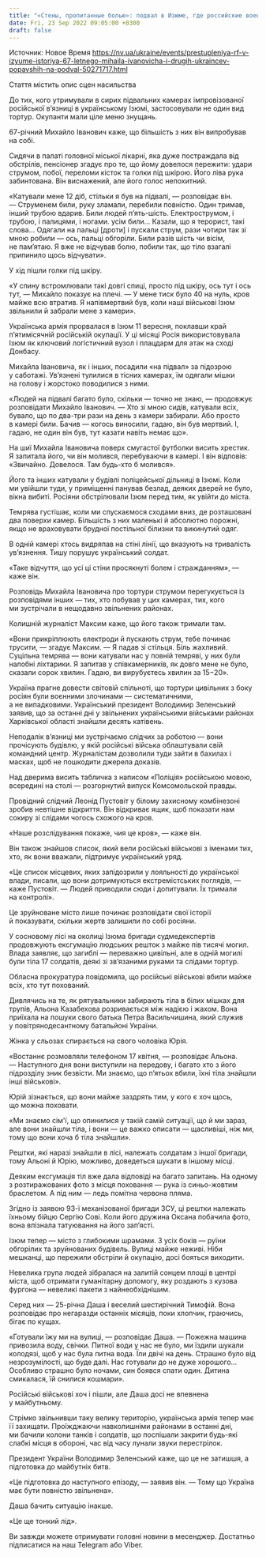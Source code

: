 ```yaml
---
title: "«Стены, пропитанные болью»: подвал в Изюме, где российские военные пытали украинцев"
date: Fri, 23 Sep 2022 09:05:00 +0300
draft: false
---
```

Источник: Новое Время https://nv.ua/ukraine/events/prestupleniya-rf-v-izyume-istoriya-67-letnego-mihaila-ivanovicha-i-drugih-ukraincev-popavshih-na-podval-50271717.html


Стаття містить опис сцен насильства

До тих, кого утримували в сирих підвальних камерах імпровізованої російської в’язниці в українському Ізюмі, застосовували не один вид тортур. Окупанти мали ціле меню знущань.



67-річний Михайло Іванович каже, що більшість з них він випробував на собі.

Сидячи в палаті головної міської лікарні, яка дуже постраждала від обстрілів, пенсіонер згадує про те, що йому довелося пережити: удари струмом, побої, переломи кісток та голки під шкірою. Його ліва рука забинтована. Він виснажений, але його голос непохитний.

«Катували мене 12 діб, стільки я був на підвалі, — розповідає він. — Струменем били, руку зламали, перебили повністю. Один тримав, інший трубою вдарив. Били людей п’ять-шість. Електрострумом, і трубою, і палицями, і ногами. усім били… Казали, що я терорист, такі слова… Одягали на пальці [дроти] і пускали струм, рази чотири так зі мною робили — ось, пальці обгоріли. Били разів шість чи вісім, не пам’ятаю. Я вже не відчував болю, побили так, що тіло взагалі припинило щось відчувати».

У хід пішли голки під шкіру.

«У спину встромлювали такі довгі спиці, просто під шкіру, ось тут і ось тут, — Михайло показує на плечі. — У мене тиск було 40 на нуль, кров майже всю втратив. Я напівмертвий був, коли наші військові Ізюм звільнили й забрали мене з камери».

Українська армія прорвалася в Ізюм 11 вересня, поклавши край п’ятимісячній російській окупації. У ці місяці Росія використовувала Ізюм як ключовий логістичний вузол і плацдарм для атак на сході Донбасу.

Михайла Івановича, як і інших, посадили «на підвал» за підозрою у саботажі. Ув’язнені тулилися в тісних камерах, їм одягали мішки на голову і жорстоко поводилися з ними.

«Людей на підвалі багато було, скільки — точно не знаю, — продовжує розповідати Михайло Іванович. — Хто зі мною сидів, катували всіх, бувало, що по два-три рази на день з камери забирали. Або просто в камері били. Бачив — когось виносили, гадаю, він був мертвий. І, гадаю, не один він був, тут казати навіть немає що».

На шиї Михайла Івановича поверх смугастої футболки висить хрестик. Я запитала його, чи він молився, перебуваючи в камері. І він відповів: «Звичайно. Довелося. Там будь-хто б молився».

Його та інших катували у будівлі поліцейської дільниці в Ізюмі. Коли ми увійшли туди, у приміщенні панував безлад, деяких дверей не було, вікна вибиті. Росіяни обстрілювали Ізюм перед тим, як увійти до міста.

Темрява густішає, коли ми спускаємося сходами вниз, де розташовані два поверхи камер. Більшість з них маленькі й абсолютно порожні, якщо не враховувати брудної постільної білизни та викинутий одяг.

В одній камері хтось видряпав на стіні лінії, що вказують на тривалість ув’язнення. Тишу порушує український солдат.

«Таке відчуття, що усі ці стіни просякнуті болем і стражданням», — каже він.

Розповідь Михайла Івановича про тортури струмом перегукується із розповідями інших — тих, хто побував у цих камерах, тих, кого ми зустрічали в нещодавно звільнених районах.

Колишній журналіст Максим каже, що його також тримали там.

«Вони прикріплюють електроди й пускають струм, тебе починає трусити, — згадує Максим. — Я падав зі стільця. Біль жахливий. Суцільна темрява — вони катували нас у повній темряві, у них були налобні ліхтарики. Я запитав у співкамерників, як довго мене не було, сказали сорок хвилин. Гадаю, ви вирубуєтесь хвилин за 15−20».

Україна прагне довести світовій спільноті, що тортури цивільних з боку росіян були воєнними злочинами — систематичними, а не випадковими. Український президент Володимир Зеленський заявив, що за останні дні у звільнених українськими військами районах Харківської області знайшли десять катівень.

Неподалік в’язниці ми зустрічаємо слідчих за роботою — вони прочісують будівлю, у якій російські війська облаштували свій командний центр. Журналістам дозволили туди зайти в бахилах і масках, щоб не пошкодити джерела доказів.

Над дверима висить табличка з написом «Поліція» російською мовою, всередині на столі — розгорнутий випуск Комсомольской правды.

Провідний слідчий Леонід Пустовіт у білому захисному комбінезоні зробив невтішне відкриття. Він відкриває ящик, щоб показати нам сокиру зі слідами чогось схожого на кров.

«Наше розслідування покаже, чия це кров», — каже він.

Він також знайшов список, який вели російські військові з іменами тих, хто, як вони вважали, підтримує український уряд.

«Це список місцевих, яких запідозрили у лояльності до української влади, писали, що вони дотримуються екстремістських поглядів, — каже Пустовіт. — Людей приводили сюди і допитували. Їх тримали на контролі».

Це зруйноване місто лише починає розповідати свої історії й показувати, скільки жертв залишили по собі росіяни.

У сосновому лісі на околиці Ізюма бригади судмедекспертів продовжують ексгумацію людських решток з майже пів тисячі могил. Влада заявляє, що загиблі — переважно цивільні, але в одній могилі були тіла 17 солдатів, деякі зі зв’язаними руками та слідами тортур.

Обласна прокуратура повідомила, що російські військові вбили майже всіх, хто тут похований.

Дивлячись на те, як рятувальники забирають тіла в білих мішках для трупів, Альона Казабехова розривається між надією і жахом. Вона приїхала на пошуки свого батька Петра Васильчишина, який служив у повітрянодесантному батальйоні України.

Жінка у сльозах спирається на свого чоловіка Юрія.

«Востаннє розмовляли телефоном 17 квітня, — розповідає Альона. — Наступного дня вони виступили на передову, і багато хто з його підрозділу зник безвісти. Ми знаємо, що п’ятьох вбили, їхні тіла знайшли інші військові».

Юрій зізнається, що вони майже заздрять тим, у кого є хоч щось, що можна поховати.

«Ми знаємо сім'ї, що опинилися у такій самій ситуації, що й ми зараз, але вони знайшли тіла, і вони — це важко описати — щасливіші, ніж ми, тому що вони хоча б тіла знайшли».

Рештки, які наразі знайшли в лісі, належать солдатам з іншої бригади, тому Альоні й Юрію, можливо, доведеться шукати в іншому місці.

Деяким ексгумація тіл вже дала відповіді на багато запитань. На одному з розтиражованих фото з місця поховання — рука із синьо-жовтим браслетом. А під ним — ледь помітна червона пляма.

Згідно із заявою 93-ї механізованої бригади ЗСУ, ці рештки належать їхньому бійцю Сергію Сові. Коли його дружина Оксана побачила фото, вона впізнала татуювання на його зап’ясті.

Ізюм тепер — місто з глибокими шрамами. З усіх боків — руїни обгорілих та зруйнованих будівель. Вулиці майже неживі. Ніби мешканці, що пережили обстріли й окупацію, досі бояться виходити.

Невелика група людей зібралася на залитій сонцем площі в центрі міста, щоб отримати гуманітарну допомогу, яку роздають з кузова фургона — невеликі пакети з найнеобхіднішим.

Серед них — 25-річна Даша і веселий шестирічний Тимофій. Вона розповідає про негаразди останніх місяців, поки хлопчик, граючись, бігає по кущах.

«Готували їжу ми на вулиці, — розповідає Даша. — Пожежна машина привозила воду, свічки. Питної води у нас не було, ми їздили шукали колодязі, щоб у нас була питна вода. Їли двічі на день. Страшно було від незрозумілості, що буде далі. Нас готували до не дуже хорошого… Особливо страшно було ночами, син боявся спати один. Дитина смикалася, їй снилися кошмари».

Російські військові хоч і пішли, але Даша досі не впевнена у майбутньому.

Стрімко звільнивши таку велику територію, українська армія тепер має її захищати. Проїжджаючи навколишніми районами в останні дні, ми бачили колони танків і солдатів, що поспішали закрити будь-які слабкі місця в обороні, час від часу лунали звуки перестрілок.

Президент України Володимир Зеленський каже, що це не затишшя, а підготовка до майбутніх битв.

«Це підготовка до наступного епізоду, — заявив він. — Тому що Україна має бути повністю звільнена».

Даша бачить ситуацію інакше.

«Це ще тонкий лід».

Ви завжди можете отримувати головні новини в месенджер. Достатньо підписатися на наш Telegram  або Viber.
